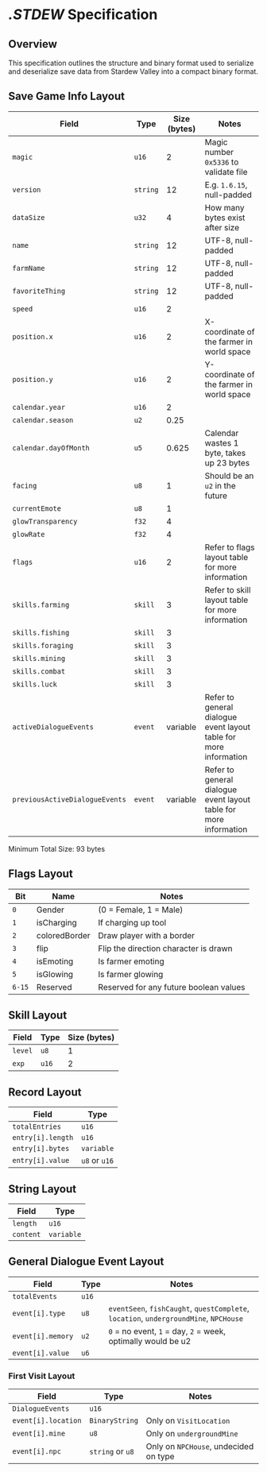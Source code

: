 # _.STDEW_ Specification

## Overview

This specification outlines the structure and binary format used to serialize and deserialize save data from Stardew Valley into a compact binary format.

## Save Game Info Layout

| Field                          | Type     | Size (bytes) | Notes                                                             |
| ------------------------------ | -------- | ------------ | ----------------------------------------------------------------- |
| `magic`                        | `u16`    | 2            | Magic number `0x5336` to validate file                            |
| `version`                      | `string` | 12           | E.g. `1.6.15`, null-padded                                        |
| `dataSize`                     | `u32`    | 4            | How many bytes exist after size                                   |
| `name`                         | `string` | 12           | UTF-8, null-padded                                                |
| `farmName`                     | `string` | 12           | UTF-8, null-padded                                                |
| `favoriteThing`                | `string` | 12           | UTF-8, null-padded                                                |
| `speed`                        | `u16`    | 2            |                                                                   |
| `position.x`                   | `u16`    | 2            | X-coordinate of the farmer in world space                         |
| `position.y`                   | `u16`    | 2            | Y-coordinate of the farmer in world space                         |
| `calendar.year`                | `u16`    | 2            |                                                                   |
| `calendar.season`              | `u2`     | 0.25         |                                                                   |
| `calendar.dayOfMonth`          | `u5`     | 0.625        | Calendar wastes 1 byte, takes up 23 bytes                         |
| `facing`                       | `u8`     | 1            | Should be an `u2` in the future                                   |
| `currentEmote`                 | `u8`     | 1            |                                                                   |
| `glowTransparency`             | `f32`    | 4            |                                                                   |
| `glowRate`                     | `f32`    | 4            |                                                                   |
| `flags`                        | `u16`    | 2            | Refer to flags layout table for more information                  |
| `skills.farming`               | `skill`  | 3            | Refer to skill layout table for more information                  |
| `skills.fishing`               | `skill`  | 3            |                                                                   |
| `skills.foraging`              | `skill`  | 3            |                                                                   |
| `skills.mining`                | `skill`  | 3            |                                                                   |
| `skills.combat`                | `skill`  | 3            |                                                                   |
| `skills.luck`                  | `skill`  | 3            |                                                                   |
| `activeDialogueEvents`         | `event`  | variable     | Refer to general dialogue event layout table for more information |
| `previousActiveDialogueEvents` | `event`  | variable     | Refer to general dialogue event layout table for more information |

Minimum Total Size: 93 bytes

## Flags Layout

| Bit    | Name          | Notes                                  |
| ------ | ------------- | -------------------------------------- |
| `0`    | Gender        | (0 = Female, 1 = Male)                 |
| `1`    | isCharging    | If charging up tool                    |
| `2`    | coloredBorder | Draw player with a border              |
| `3`    | flip          | Flip the direction character is drawn  |
| `4`    | isEmoting     | Is farmer emoting                      |
| `5`    | isGlowing     | Is farmer glowing                      |
| `6-15` | Reserved      | Reserved for any future boolean values |

## Skill Layout

| Field   | Type  | Size (bytes) |
| ------- | ----- | ------------ |
| `level` | `u8`  | 1            |
| `exp`   | `u16` | 2            |

## Record Layout

| Field             | Type          |
| ----------------- | ------------- |
| `totalEntries`    | `u16`         |
| `entry[i].length` | `u16`         |
| `entry[i].bytes`  | `variable`    |
| `entry[i].value`  | `u8` or `u16` |

## String Layout

| Field     | Type       |
| --------- | ---------- |
| `length`  | `u16`      |
| `content` | `variable` |

## General Dialogue Event Layout

| Field             | Type  | Notes                                                                                 |
| ----------------- | ----- | ------------------------------------------------------------------------------------- |
| `totalEvents`     | `u16` |                                                                                       |
| `event[i].type`   | `u8`  | `eventSeen`, `fishCaught`, `questComplete`, `location`, `undergroundMine`, `NPCHouse` |
| `event[i].memory` | `u2`  | `0` = no event, `1` = day, `2` = week, optimally would be u2                          |
| `event[i].value`  | `u6`  |                                                                                       |

### First Visit Layout

| Field               | Type             | Notes                                 |
| ------------------- | ---------------- | ------------------------------------- |
| `DialogueEvents`    | `u16`            |                                       |
| `event[i].location` | `BinaryString`   | Only on `VisitLocation`               |
| `event[i].mine`     | `u8`             | Only on `undergroundMine`             |
| `event[i].npc`      | `string` or `u8` | Only on `NPCHouse`, undecided on type |
